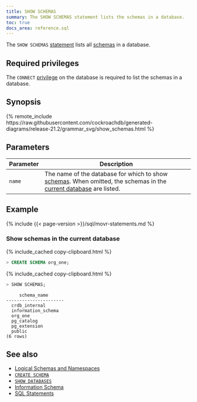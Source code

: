 ```yaml
---
title: SHOW SCHEMAS
summary: The SHOW SCHEMAS statement lists the schemas in a database.
toc: true
docs_area: reference.sql
---
```


The `SHOW SCHEMAS` [statement](sql-statements.html) lists all [schemas](sql-name-resolution.html#naming-hierarchy) in a database.

## Required privileges

The `CONNECT` [privilege](security-reference/authorization.html#managing-privileges) on the database is required to list the schemas in a database.

## Synopsis

<div>
{% remote_include https://raw.githubusercontent.com/cockroachdb/generated-diagrams/release-21.2/grammar_svg/show_schemas.html %}
</div>

## Parameters

Parameter | Description
----------|------------
`name` | The name of the database for which to show [schemas](sql-name-resolution.html#naming-hierarchy). When omitted, the schemas in the [current database](sql-name-resolution.html#current-database) are listed.

## Example

{% include {{< page-version >}}/sql/movr-statements.md %}

### Show schemas in the current database

{% include_cached copy-clipboard.html %}
~~~ sql
> CREATE SCHEMA org_one;
~~~

{% include_cached copy-clipboard.html %}
~~~ sql
> SHOW SCHEMAS;
~~~

~~~
     schema_name
----------------------
  crdb_internal
  information_schema
  org_one
  pg_catalog
  pg_extension
  public
(6 rows)
~~~

## See also

- [Logical Schemas and Namespaces](sql-name-resolution.html)
- [`CREATE SCHEMA`](create-schema.html)
- [`SHOW DATABASES`](show-databases.html)
- [Information Schema](information-schema.html)
- [SQL Statements](sql-statements.html)
